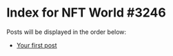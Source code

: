 # Index for NFT World #3246
Posts will be displayed in the order below:

- [Your first post](./001-first.md)

